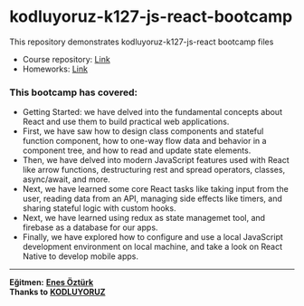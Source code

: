 # kodluyoruz-k127-js-react-bootcamp

This repository demonstrates kodluyoruz-k127-js-react bootcamp files

- Course repository: [Link](https://github.com/kodluyoruz-js-react-bootcamp-127/course)
- Homeworks: [Link](https://github.com/kodluyoruz-js-react-bootcamp-127/course)

### This bootcamp has covered:

- Getting Started: we have delved into the fundamental concepts about React and use them to build practical web applications.
- First, we have saw how to design class components and stateful function component, how to one-way flow data and behavior in a component tree, and how to read and update state elements.
- Then, we have delved into modern JavaScript features used with React like arrow functions, destructuring rest and spread operators, classes, async/await, and more.
- Next, we have learned some core React tasks like taking input from the user, reading data from an API, managing side effects like timers, and sharing stateful logic with custom hooks.
- Next, we have learned using redux as state managemet tool, and firebase as a database for our apps.
- Finally, we have explored how to configure and use a local JavaScript development environment on local machine, and take a look on React Native to develop mobile apps.

---

**Eğitmen:** [**Enes Öztürk**](https://github.com/enesozturk)  
**Thanks to** [**KODLUYORUZ**](https://www.kodluyoruz.org)
